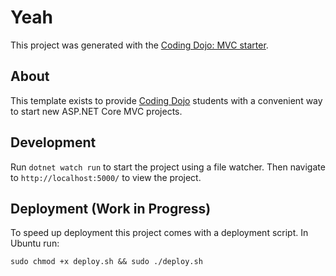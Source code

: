 # Yeah

This project was generated with the [Coding Dojo: MVC starter](https://www.nuget.org/packages/Dojo.Starter/).

## About

This template exists to provide [Coding Dojo](https://www.codingdojo.com/) students with a convenient way to start new ASP.NET Core MVC projects.

## Development 

Run `dotnet watch run` to start the project using a file watcher. Then navigate to `http://localhost:5000/` to view the project.

## Deployment (Work in Progress)

To speed up deployment this project comes with a deployment script. In Ubuntu run:
```
sudo chmod +x deploy.sh && sudo ./deploy.sh
```
